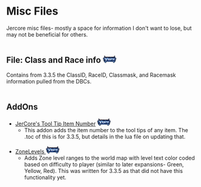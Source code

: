 # Misc Files

Jercore misc files- mostly a space for information I don't want to lose, but may not be beneficial for others.
<br><br>

## File: Class and Race info ![Wrath Icon](https://github.com/CapashenRocks/Lua-Scripts/blob/main/Misc/Art/wrath.png)
Contains from 3.3.5 the ClassID, RaceID, Classmask, and Racemask information pulled from the DBCs.
<br><br>

## AddOns
- <ins>JerCore's Tool Tip Item Number</ins> ![Wrath Icon](https://github.com/CapashenRocks/Lua-Scripts/blob/main/Misc/Art/wrath.png)
   - This addon adds the item number to the tool tips of any item. The .toc of this is for 3.3.5, but details in the lua file on updating that.
<br><br>
- <ins>ZoneLevels ![Wrath Icon](https://github.com/CapashenRocks/Lua-Scripts/blob/main/Misc/Art/wrath.png)</ins>
   - Adds Zone level ranges to the world map with level text color coded based on difficulty to player (similar to later expansions- Green, Yellow, Red). This was written for 3.3.5 as that did not have this functionality yet.
